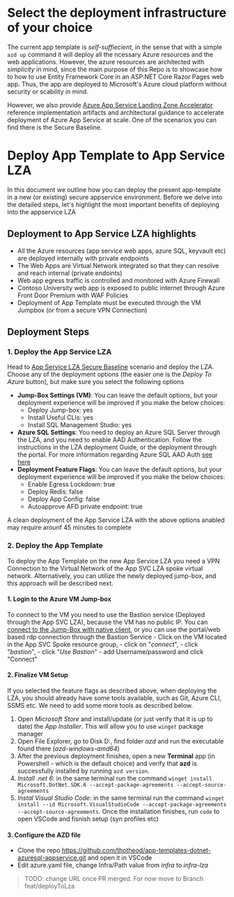 # Select the deployment infrastructure of your choice
The current app template is *self-suffiecient*, in the sense that with a simple `azd up` command it will deploy all the ncessary Azure resources and the web applications. However, the azure resources are architected with *simplicity* in mind, since the main purpose of this Repo is to showcase how to how to use Entity Framework Core in an ASP.NET Core Razor Pages web app. Thus, the app are deployed to Microsoft's Azure cloud platform without security or scability in mind. 

However, we also provide [Azure App Service Landing Zone Accelerator](https://github.com/Azure/appservice-landing-zone-accelerator) reference implementation artifacts and architectural guidance to accelerate deployment of Azure App Service at scale. One of the scenarios you can find there is the Secure Baseline. 

# Deploy App Template to App Service LZA
In this document we outline how you can deploy the present app-template in a new (or existing) secure appservice environment.
Before we delve into the detailed steps, let's highlight the most important benefits of deploying into the appservice LZA

## Deployment to App Service LZA highlights
- All the Azure resources (app service web apps, azure SQL, keyvault etc) are deployed internally with private endpoints
- The Web Apps are Virtual Network integrated so that they can resolve and reach internal (private endoints)
- Web app egress traffic is controlled and monitored with Azure Firewall
- Contoso University web app is exposed to public internet through Azure Front Door Premium with WAF Policies
- Deployment of App Template must be executed through the VM Jumpbox (or from a secure VPN Connection)

## Deployment Steps

### 1. Deploy the App Service LZA
Head to [App Service LZA Secure Baseline](https://github.com/Azure/appservice-landing-zone-accelerator/tree/main/scenarios/secure-baseline-multitenant) scenario and deploy the LZA. Choose any of the deployment options (the easier one is the *Deploy To Azure* button), but make sure you select the following options
- **Jump-Box Settings (VM)**: You can leave the default options, but your deployment experience will be improved if you make the below choices:
  - Deploy Jump-box: yes
  - Install Useful CLIs: yes
  - Install SQL Management Studio: yes
- **Azure SQL Settings**: You need to deploy an Azure SQL Server through the LZA, and you need to enable AAD Authentication. Follow the instructions in the LZA deployment Guide, or the deployment through the portal. For more information regarding Azure SQL AAD Auth [see here](https://learn.microsoft.com/en-us/azure/azure-sql/database/authentication-aad-configure?view=azuresql-mi&tabs=azure-powershell)
- **Deployment Feature Flags**: You can leave the default options, but your deployment experience will be improved if you make the below choices:
  - Enable Egress Lockdown: true
  - Deploy Redis: false
  - Deploy App Config: false
  - Autoapprove AFD private endpoint: true

A clean deployment of the App Service LZA with the above options anabled may require arounf 45 minutes to complete

### 2. Deploy the App Template
To deploy the App Template on the new App Service LZA you need a VPN Connection to the Virtual Network of the App SVC LZA spoke virtual network. Alternatively, you can utilize the newly deployed jump-box, and this approach will be described next. 

#### 1. Login to the Azure VM Jump-box
To connect to the VM you need to use the Bastion service (Deployed through the App SVC LZA), because the VM has no public IP. You can [connect to the Jump-Box with native client](https://github.com/Azure/appservice-landing-zone-accelerator/blob/main/scenarios/secure-baseline-multitenant/bicep/README.md#connect-to-the-jumpbox-vm-deployed-in-the-spoke-resource-group), or you can use the portal/web based rdp connection through the Bastion Service 
    - Click on the VM located in the App SVC Spoke resource group, 
    - click on "*connect*", 
    - click "*bastion*", 
    - click "*Use Bastion*" 
    - add Username/password and click "Connect"  

#### 2. Finalize VM Setup
If you selected the feature flags as described above, when deploying the LZA, you should already have some tools available, such as Git, Azure CLI, SSMS etc. We need to add some more tools as described below. 
1. Open *Microsoft Store* and install/update (or just verify that it is up to date) the *App Installer*. This will allow you to use `winget` package manager
2. Open File Explorer, go to Disk D:, find folder *azd* and run the executable found there (*azd-windows-amd64*) 
3. After the previous deployment finishes, open a new **Terminal** app (in Powershell - which is the default choice) and verify that **azd** is successfully installed by running `azd version`.  
4. *Install .net 6*: in the same terminal run the command `winget install Microsoft.DotNet.SDK.6 --accept-package-agreements --accept-source-agreements`
5. *Instal Visual Studio Code*: in the same terminal run the command `winget install --id Microsoft.VisualStudioCode --accept-package-agreements --accept-source-agreements`. Once the installation finishes, run `code` to open VSCode and fisnish setup (syn profiles etc)

#### 3. Configure the AZD file
- Clone the repo https://github.com/thotheod/app-templates-dotnet-azuresql-appservice.git and open it in VSCode
- Edit azure.yaml file, change Infra/Path value from *infra* to *infra-lza*
> TODO: change URL once PR merged. For now move to Branch feat/deployToLza
